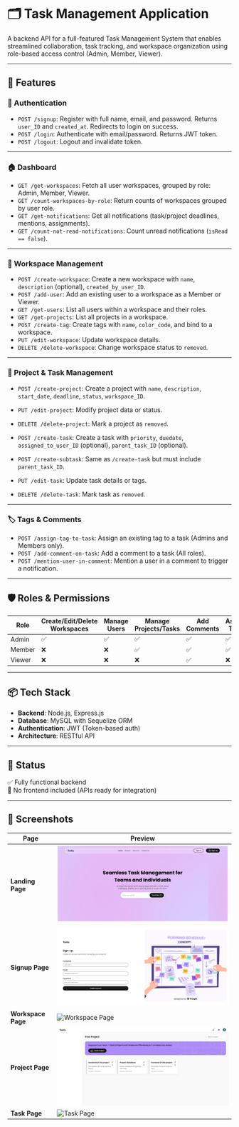 # 🗂️ Task Management Application

A backend API for a full-featured Task Management System that enables streamlined collaboration, task tracking, and workspace organization using role-based access control (Admin, Member, Viewer).

---

## 📌 Features

### 👤 Authentication
- `POST /signup`: Register with full name, email, and password. Returns `user_ID` and `created_at`. Redirects to login on success.
- `POST /login`: Authenticate with email/password. Returns JWT token.
- `POST /logout`: Logout and invalidate token.

---

### 🏠 Dashboard
- `GET /get-workspaces`: Fetch all user workspaces, grouped by role: Admin, Member, Viewer.
- `GET /count-workspaces-by-role`: Return counts of workspaces grouped by user role.
- `GET /get-notifications`: Get all notifications (task/project deadlines, mentions, assignments).
- `GET /count-not-read-notifications`: Count unread notifications (`isRead == false`).

---

### 🧩 Workspace Management
- `POST /create-workspace`: Create a new workspace with `name`, `description` (optional), `created_by_user_ID`.
- `POST /add-user`: Add an existing user to a workspace as a Member or Viewer.
- `GET /get-users`: List all users within a workspace and their roles.
- `GET /get-projects`: List all projects in a workspace.
- `POST /create-tag`: Create tags with `name`, `color_code`, and bind to a workspace.
- `PUT /edit-workspace`: Update workspace details.
- `DELETE /delete-workspace`: Change workspace status to `removed`.

---

### 📂 Project & Task Management
- `POST /create-project`: Create a project with `name`, `description`, `start_date`, `deadline`, `status`, `workspace_ID`.
- `PUT /edit-project`: Modify project data or status.
- `DELETE /delete-project`: Mark a project as `removed`.

- `POST /create-task`: Create a task with `priority`, `duedate`, `assigned_to_user_ID` (optional), `parent_task_ID` (optional).
- `POST /create-subtask`: Same as `/create-task` but must include `parent_task_ID`.
- `PUT /edit-task`: Update task details or tags.
- `DELETE /delete-task`: Mark task as `removed`.

---

### 🏷️ Tags & Comments
- `POST /assign-tag-to-task`: Assign an existing tag to a task (Admins and Members only).
- `POST /add-comment-on-task`: Add a comment to a task (All roles).
- `POST /mention-user-in-comment`: Mention a user in a comment to trigger a notification.

---

## 🛡️ Roles & Permissions

| Role    | Create/Edit/Delete Workspaces | Manage Users | Manage Projects/Tasks | Add Comments | Assign Tags |
|---------|-------------------------------|--------------|------------------------|--------------|-------------|
| Admin   | ✅                            | ✅           | ✅                     | ✅           | ✅          |
| Member  | ❌                            | ❌           | ✅                     | ✅           | ✅          |
| Viewer  | ❌                            | ❌           | ❌                     | ✅           | ❌          |

---

## 📦 Tech Stack

- **Backend**: Node.js, Express.js
- **Database**: MySQL with Sequelize ORM
- **Authentication**: JWT (Token-based auth)
- **Architecture**: RESTful API

---

## 🧪 Status

✅ Fully functional backend  
🚧 No frontend included (APIs ready for integration)

---

## 📸 Screenshots

| Page             | Preview                                  |
|------------------|-------------------------------------------|
| **Landing Page** | ![Landing Page](/documents/screenshots/landingPage.png) |
| **Signup Page**  | ![Signup Page](/documents/screenshots/SignUp.png)   |
| **Workspace Page** | ![Workspace Page](/documents/screenshots/WorkspaceDashBoard.png) |
| **Project Page** | ![Project Page](/documents/screenshots/ProjectDashboard.png) |
| **Task Page**    | ![Task Page](/documents/screenshots/TaskDashBoard.png)       |

